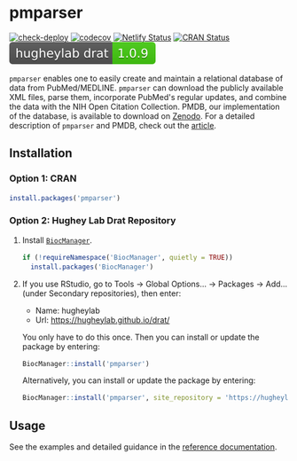 # pmparser

[![check-deploy](https://github.com/hugheylab/pmparser/workflows/check-deploy/badge.svg)](https://github.com/hugheylab/pmparser/actions)
[![codecov](https://codecov.io/gh/hugheylab/pmparser/branch/master/graph/badge.svg)](https://codecov.io/gh/hugheylab/pmparser)
[![Netlify Status](https://api.netlify.com/api/v1/badges/865d8ac1-54df-47ee-ae71-f3f0226f324d/deploy-status)](https://app.netlify.com/sites/zealous-raman-c627d3/deploys)
[![CRAN Status](https://www.r-pkg.org/badges/version/pmparser)](https://cran.r-project.org/package=pmparser)
[![drat version](https://raw.githubusercontent.com/hugheylab/drat/gh-pages/badges/pmparser_drat_badge.svg)](https://github.com/hugheylab/drat/tree/gh-pages/src/contrib)

`pmparser` enables one to easily create and maintain a relational database of data from PubMed/MEDLINE. `pmparser` can download the publicly available XML files, parse them, incorporate PubMed's regular updates, and combine the data with the NIH Open Citation Collection. PMDB, our implementation of the database, is available to download on [Zenodo](https://doi.org/10.5281/zenodo.4008109). For a detailed description of `pmparser` and PMDB, check out the [article](https://doi.org/10.7717/peerj.11071).

## Installation

### Option 1: CRAN

```r
install.packages('pmparser')
```

### Option 2: Hughey Lab Drat Repository

1. Install [`BiocManager`](https://cran.r-project.org/package=BiocManager).

    ```r
    if (!requireNamespace('BiocManager', quietly = TRUE))
      install.packages('BiocManager')
    ```

1. If you use RStudio, go to Tools → Global Options... → Packages → Add... (under Secondary repositories), then enter:

    - Name: hugheylab
    - Url: https://hugheylab.github.io/drat/

    You only have to do this once. Then you can install or update the package by entering:

    ```r
    BiocManager::install('pmparser')
    ```

    Alternatively, you can install or update the package by entering:

    ```r
    BiocManager::install('pmparser', site_repository = 'https://hugheylab.github.io/drat/')
    ```

## Usage

See the examples and detailed guidance in the [reference documentation](https://pmparser.hugheylab.org/reference/index.html).
